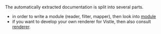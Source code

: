 The automatically extracted documentation is split into several parts.

* in order to write a module (reader, filter, mapper), then look into [module](module)
* if you want to develop your own renderer for Vistle, then also consult [renderer](renderer).

